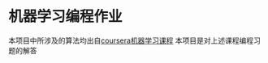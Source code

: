 # 机器学习编程作业
本项目中所涉及的算法均出自[coursera机器学习课程](https://www.coursera.org/learn/machine-learning/home/welcome)
本项目是对上述课程编程习题的解答

